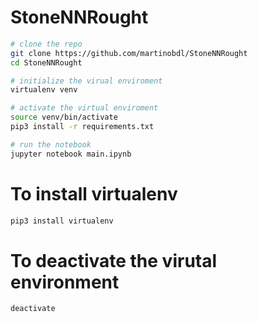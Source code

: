# StoneNNRought

```bash
# clone the repo
git clone https://github.com/martinobdl/StoneNNRought
cd StoneNNRought

# initialize the virual enviroment
virtualenv venv

# activate the virtual enviroment
source venv/bin/activate
pip3 install -r requirements.txt

# run the notebook
jupyter notebook main.ipynb
```

# To install virtualenv
```bash
pip3 install virtualenv
```

# To deactivate the virutal environment
```bash
deactivate
```
